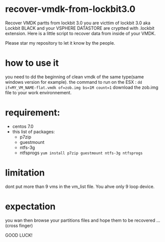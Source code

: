 # recover-vmdk-from-lockbit3.0
Recover VMDK partts from lockbit 3.0
you are victtim of lockbit 3.0 aka Lockbit BLACK and your VSPHERE DATASTORE are cryptted with .lockbit extension.
Here is a little script to recover data from inside of your VMDK. 

 Please star my repository to let it know by the people. 
 
# how to use it
 you need to dd the beginning of clean vmdk of the same type(same windows version for example).
  the command to run on the ESX :
  `dd if=MY_VM_NAME-flat.vmdk of=zob.img bs=1M count=1`
 download the zob.img file to your work environnement.
 
# requirement:
 - centos 7.0
 - this list of packages:
    - p7zip
    - guestmount
    - ntfs-3g
    - ntfsprogs
   `yum install p7zip guestmount ntfs-3g ntfsprogs`
   
   
# limitation
dont put more than 9 vms in the vm_list file. 
You ahve only 9 loop device. 
  
# expectation
you wan then browse your partitions files and hope them to be recovered ... (cross finger)

GOOD LUCK!